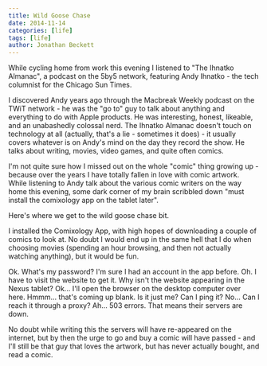 ```yaml
---
title: Wild Goose Chase
date: 2014-11-14
categories: [life]
tags: [life]
author: Jonathan Beckett
---
```


While cycling home from work this evening I listened to "The Ihnatko Almanac", a podcast on the 5by5 network, featuring Andy Ihnatko - the tech columnist for the Chicago Sun Times.

I discovered Andy years ago through the Macbreak Weekly podcast on the TWiT network - he was the "go to" guy to talk about anything and everything to do with Apple products. He was interesting, honest, likeable, and an unabashedly colossal nerd. The Ihnatko Almanac doesn't touch on technology at all (actually, that's a lie - sometimes it does) - it usually covers whatever is on Andy's mind on the day they record the show. He talks about writing, movies, video games, and quite often comics.

I'm not quite sure how I missed out on the whole "comic" thing growing up - because over the years I have totally fallen in love with comic artwork. While listening to Andy talk about the various comic writers on the way home this evening, some dark corner of my brain scribbled down "must install the comixology app on the tablet later".

Here's where we get to the wild goose chase bit.

I installed the Comixology App, with high hopes of downloading a couple of comics to look at. No doubt I would end up in the same hell that I do when choosing movies (spending an hour browsing, and then not actually watching anything), but it would be fun.

Ok. What's my password? I'm sure I had an account in the app before. Oh. I have to visit the website to get it. Why isn't the website appearing in the Nexus tablet? Ok... I'll open the browser on the desktop computer over here. Hmmm... that's coming up blank. Is it just me? Can I ping it? No... Can I reach it through a proxy? Ah... 503 errors. That means their servers are down.

No doubt while writing this the servers will have re-appeared on the internet, but by then the urge to go and buy a comic will have passed - and I'll still be that guy that loves the artwork, but has never actually bought, and read a comic.